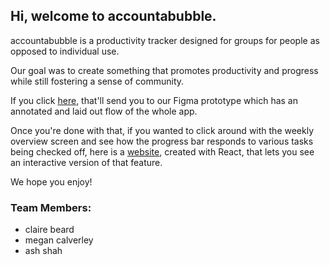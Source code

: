 
## Hi, welcome to accountabubble.

accountabubble is a productivity tracker designed for groups for people as opposed to individual use.

Our goal was to create something that promotes productivity and progress while still fostering a sense of community.

If you click [here](https://www.figma.com/file/TXE6KpD0hn5uJkiQiBa8kV/accountabubble?node-id=0%3A1), that'll send you to our Figma prototype which has an annotated and laid out flow of the whole app.

Once you're done with that, if you wanted to click around with the weekly overview screen and see how the progress bar responds to various tasks being checked off, here is a [website](https://calvem2.github.io/accountabubble/), created with React, that lets you see an interactive version of that feature. 


We hope you enjoy!

### Team Members:
* claire beard  
* megan calverley  
* ash shah

